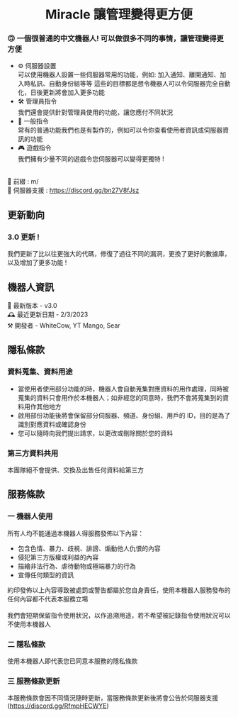   <h1 align="center">Miracle 讓管理變得更方便</h1>

### 🙃 一個很普通的中文機器人! 可以做很多不同的事情，讓管理變得更方便

- ⚙️ 伺服器設置<br/>
  可以使用機器人設置一些伺服器常用的功能，例如: 加入通知、離開通知、加入時私訊、自動身份組等等
  這些的目標都是想令機器人可以令伺服器完全自動化，日後更新將會加入更多功能<br/>
- 🛠️ 管理員指令<br/>
  我們還會提供針對管理員使用的功能，讓您應付不同狀況<br/>
- 🤠 一般指令<br/>
  常有的普通功能我們也是有製作的，例如可以令你查看使用者資訊或伺服器資訊的功能<br/>
- 🎮 遊戲指令<br/>
  我們擁有少量不同的遊戲令您伺服器可以變得更獨特 !<br/><br/>

🔖 前綴 : m/<br/>
📒 伺服器支援 : https://discord.gg/bn27V8fJsz<br/>

<h2>更新動向</h2>

### 3.0 更新 !<br/>

我們更新了比以往更強大的代碼，修復了過往不同的漏洞，更換了更好的數據庫，以及增加了更多功能 !

<h2>機器人資訊</h2>
🤖 最新版本 - v3.0<br/>
🕰️ 最近更新日期 - 2/3/2023<br/>
⚒️ 開發者 - WhiteCow, YT Mango, Sear<br/>

<h2>隱私條款</h2>

### 資料蒐集、資料用途

- 當使用者使用部分功能的時，機器人會自動蒐集對應資料的用作處理，同時被蒐集的資料只會用作於本機器人；如非經您的同意時，我們不會將蒐集到的資料用作其他地方<br/>
- 啟用部份功能後將會保留部分伺服器、頻道、身份組、用戶的 ID，目的是為了識別對應資料或確認身份<br/>
- 您可以隨時向我們提出請求，以更改或刪除關於您的資料<br/>

### 第三方資料共用

本團隊絕不會提供、交換及出售任何資料給第三方<br/>

<h2>服務條款</h2>

### 一 機器人使用

所有人均不能通過本機器人得服務發佈以下內容：

- 包含色情、暴力、歧視、誹謗、煽動他人仇恨的內容
- 侵犯第三方版權或利益的內容
- 描繪非法行為、虐待動物或極端暴力的行為
- 宣傳任何類型的資訊

約印發佈以上內容導致被處罰或警告都屬於您自身責任，使用本機器人服務發布的任何內容都不代表本服務立場<br/><br/>
我們會短期保留指令使用狀況，以作追溯用途，若不希望被記錄指令使用狀況可以不使用本機器人

### 二 隱私條款

使用本機器人即代表您已同意本服務的隱私條款

### 三 服務條款更新

本服務條款會因不同情況隨時更新，當服務條款更新後將會公告於伺服器支援 (https://discord.gg/RfmpHECWYE)
